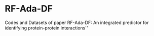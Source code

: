 # RF-Ada-DF
Codes and Datasets of paper RF-Ada-DF: An integrated predictor for identifying protein-protein interactions''
